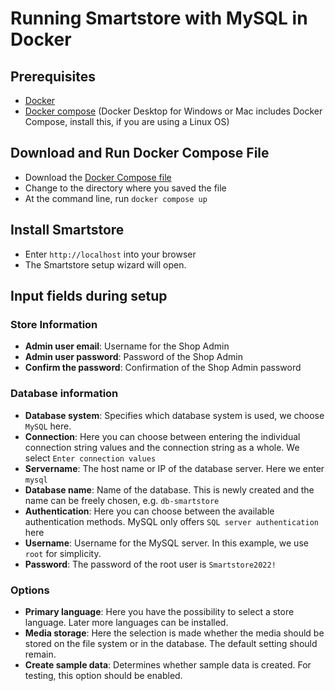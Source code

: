 # Running Smartstore with MySQL in Docker
## Prerequisites
 * [Docker](https://www.docker.com/) 
 * [Docker compose](https://docs.docker.com/compose/install/) (Docker Desktop for Windows or Mac includes Docker Compose, install this, if you are using a Linux OS)   
## Download and Run Docker Compose File
* Download the [Docker Compose file](https://github.com/smartstore/smartstore-docker-resources/blob/main/docker-compose.yml)
* Change to the directory where you saved the file
* At the command line, run `docker compose up`
## Install Smartstore
* Enter `http://localhost` into your browser
* The Smartstore setup wizard will open.
## Input fields during setup
### Store Information
+ **Admin user email**: Username for the Shop Admin
+ **Admin user password**: Password of the Shop Admin
+ **Confirm the password**: Confirmation of the Shop Admin password
### Database information
+ **Database system**: Specifies which database system is used, we choose `MySQL` here.
+ **Connection**: Here you can choose between entering the individual connection string values and the connection string as a whole. We select `Enter connection values`
+ **Servername**: The host name or IP of the database server. Here we enter `mysql`
+ **Database name**: Name of the database. This is newly created and the name can be freely chosen, e.g. `db-smartstore`
+ **Authentication**: Here you can choose between the available authentication methods. MySQL only offers `SQL server authentication` here
+ **Username**: Username for the MySQL server. In this example, we use `root` for simplicity. 
+ **Password**: The password of the root user is `Smartstore2022!`
### Options
+ **Primary language**: Here you have the possibility to select a store language. Later more languages can be installed.
+ **Media storage**: Here the selection is made whether the media should be stored on the file system or in the database. The default setting should remain.
+ **Create sample data**: Determines whether sample data is created. For testing, this option should be enabled.
